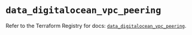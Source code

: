 # `data_digitalocean_vpc_peering`

Refer to the Terraform Registry for docs: [`data_digitalocean_vpc_peering`](https://registry.terraform.io/providers/digitalocean/digitalocean/2.45.0/docs/data-sources/vpc_peering).
